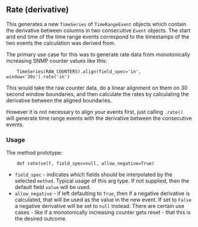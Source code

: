 ## Rate (derivative)

This generates a new `TimeSeries` of `TimeRangeEvent` objects which contain the derivative between columns in two consecutive `Event` objects. The start and end time of the time range events correspond to the timestamps of the two events the calculation was derived from.

The primary use case for this was to generate rate data from monotonically increasing SNMP counter values like this:

```
    TimeSeries(RAW_COUNTERS).align(field_spec='in', window='30s').rate('in')
```
This would take the raw counter data, do a linear alignment on them on 30 second window boundaries, and then calculate the rates by calculating the derivative between the aligned boundaries.

However it is not necessary to align your events first, just calling `.rate()` will generate time range events with the derivative between the consecutive events.

### Usage

The method prototype:

```
    def rate(self, field_spec=null, allow_negative=True)
```
* `field_spec` - indicates which fields should be interpolated by the selected `method`. Typical usage of this arg type. If not supplied, then the default field `value` will be used.
* `allow_negative` - if left defaulting to `True`, then if a negative derivative is calculated, that will be used as the value in the new event. If set to `False` a negative derivative will be set to `null` instead. There are certain use cases - like if a monotonically increasing counter gets reset - that this is the desired outcome.